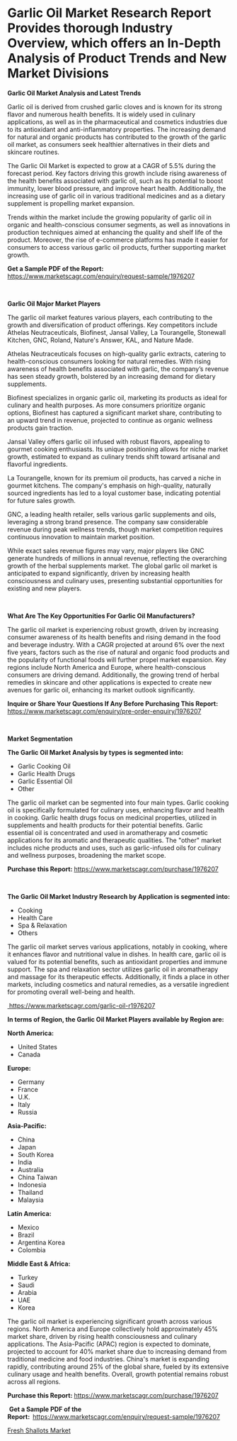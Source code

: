 <p><h1>Garlic Oil Market Research Report Provides thorough Industry Overview, which offers an In-Depth Analysis of Product Trends and New Market Divisions</h1></p><p><strong>Garlic Oil Market Analysis and Latest Trends</strong></p>
<p><p>Garlic oil is derived from crushed garlic cloves and is known for its strong flavor and numerous health benefits. It is widely used in culinary applications, as well as in the pharmaceutical and cosmetics industries due to its antioxidant and anti-inflammatory properties. The increasing demand for natural and organic products has contributed to the growth of the garlic oil market, as consumers seek healthier alternatives in their diets and skincare routines.</p><p>The Garlic Oil Market is expected to grow at a CAGR of 5.5% during the forecast period. Key factors driving this growth include rising awareness of the health benefits associated with garlic oil, such as its potential to boost immunity, lower blood pressure, and improve heart health. Additionally, the increasing use of garlic oil in various traditional medicines and as a dietary supplement is propelling market expansion.</p><p>Trends within the market include the growing popularity of garlic oil in organic and health-conscious consumer segments, as well as innovations in production techniques aimed at enhancing the quality and shelf life of the product. Moreover, the rise of e-commerce platforms has made it easier for consumers to access various garlic oil products, further supporting market growth.</p></p>
<p><strong>Get a Sample PDF of the Report:&nbsp;</strong> <a href="https://www.marketscagr.com/enquiry/request-sample/1976207?utm_campaign=2202&utm_medium=2&utm_source=Github&utm_content=ia&utm_term=14022025&utm_id=garlic-oil">https://www.marketscagr.com/enquiry/request-sample/1976207</a></p>
<p>&nbsp;</p>
<p><strong>Garlic Oil Major Market Players</strong></p>
<p><p>The garlic oil market features various players, each contributing to the growth and diversification of product offerings. Key competitors include Athelas Neutraceuticals, Biofinest, Jansal Valley, La Tourangelle, Stonewall Kitchen, GNC, Roland, Nature's Answer, KAL, and Nature Made.</p><p>Athelas Neutraceuticals focuses on high-quality garlic extracts, catering to health-conscious consumers looking for natural remedies. With rising awareness of health benefits associated with garlic, the company’s revenue has seen steady growth, bolstered by an increasing demand for dietary supplements.</p><p>Biofinest specializes in organic garlic oil, marketing its products as ideal for culinary and health purposes. As more consumers prioritize organic options, Biofinest has captured a significant market share, contributing to an upward trend in revenue, projected to continue as organic wellness products gain traction.</p><p>Jansal Valley offers garlic oil infused with robust flavors, appealing to gourmet cooking enthusiasts. Its unique positioning allows for niche market growth, estimated to expand as culinary trends shift toward artisanal and flavorful ingredients.</p><p>La Tourangelle, known for its premium oil products, has carved a niche in gourmet kitchens. The company's emphasis on high-quality, naturally sourced ingredients has led to a loyal customer base, indicating potential for future sales growth.</p><p>GNC, a leading health retailer, sells various garlic supplements and oils, leveraging a strong brand presence. The company saw considerable revenue during peak wellness trends, though market competition requires continuous innovation to maintain market position.</p><p>While exact sales revenue figures may vary, major players like GNC generate hundreds of millions in annual revenue, reflecting the overarching growth of the herbal supplements market. The global garlic oil market is anticipated to expand significantly, driven by increasing health consciousness and culinary uses, presenting substantial opportunities for existing and new players.</p></p>
<p>&nbsp;</p>
<p><strong>What Are The Key Opportunities For Garlic Oil Manufacturers?</strong></p>
<p><p>The garlic oil market is experiencing robust growth, driven by increasing consumer awareness of its health benefits and rising demand in the food and beverage industry. With a CAGR projected at around 6% over the next five years, factors such as the rise of natural and organic food products and the popularity of functional foods will further propel market expansion. Key regions include North America and Europe, where health-conscious consumers are driving demand. Additionally, the growing trend of herbal remedies in skincare and other applications is expected to create new avenues for garlic oil, enhancing its market outlook significantly.</p></p>
<p><strong>Inquire or Share Your Questions If Any Before Purchasing This Report:</strong> <a href="https://www.marketscagr.com/enquiry/pre-order-enquiry/1976207?utm_campaign=2202&utm_medium=2&utm_source=Github&utm_content=ia&utm_term=14022025&utm_id=garlic-oil">https://www.marketscagr.com/enquiry/pre-order-enquiry/1976207</a></p>
<p>&nbsp;</p>
<p><strong>Market Segmentation</strong></p>
<p><strong>The Garlic Oil Market Analysis by types is segmented into:</strong></p>
<p><ul><li>Garlic Cooking Oil</li><li>Garlic Health Drugs</li><li>Garlic Essential Oil</li><li>Other</li></ul></p>
<p><p>The garlic oil market can be segmented into four main types. Garlic cooking oil is specifically formulated for culinary uses, enhancing flavor and health in cooking. Garlic health drugs focus on medicinal properties, utilized in supplements and health products for their potential benefits. Garlic essential oil is concentrated and used in aromatherapy and cosmetic applications for its aromatic and therapeutic qualities. The "other" market includes niche products and uses, such as garlic-infused oils for culinary and wellness purposes, broadening the market scope.</p></p>
<p><strong>Purchase this Report:&nbsp;</strong><a href="https://www.marketscagr.com/purchase/1976207?utm_campaign=2202&utm_medium=2&utm_source=Github&utm_content=ia&utm_term=14022025&utm_id=garlic-oil">https://www.marketscagr.com/purchase/1976207</a></p>
<p>&nbsp;</p>
<p><strong>The Garlic Oil Market Industry Research by Application is segmented into:</strong></p>
<p><ul><li>Cooking</li><li>Health Care</li><li>Spa & Relaxation</li><li>Others</li></ul></p>
<p><p>The garlic oil market serves various applications, notably in cooking, where it enhances flavor and nutritional value in dishes. In health care, garlic oil is valued for its potential benefits, such as antioxidant properties and immune support. The spa and relaxation sector utilizes garlic oil in aromatherapy and massage for its therapeutic effects. Additionally, it finds a place in other markets, including cosmetics and natural remedies, as a versatile ingredient for promoting overall well-being and health.</p></p>
<p><a href="https://www.marketscagr.com/garlic-oil-r1976207?utm_campaign=2202&utm_medium=2&utm_source=Github&utm_content=ia&utm_term=14022025&utm_id=garlic-oil">&nbsp;https://www.marketscagr.com/garlic-oil-r1976207</a></p>
<p><strong>In terms of Region, the Garlic Oil Market Players available by Region are:</strong></p>
<p>
    <p> <strong> North America: </strong>
        <ul>
            <li>United States</li>
            <li>Canada</li>
        </ul>
        </p> 
    <p> <strong> Europe: </strong>
        <ul>
            <li>Germany</li>
            <li>France</li>
            <li>U.K.</li>
            <li>Italy</li>
            <li>Russia</li>
        </ul>
        </p> 
    <p> <strong> Asia-Pacific: </strong>
        <ul>
            <li>China</li>
            <li>Japan</li>
            <li>South Korea</li>
            <li>India</li>
            <li>Australia</li>
            <li>China Taiwan</li>
            <li>Indonesia</li>
            <li>Thailand</li>
            <li>Malaysia</li>
        </ul>
        </p> 
    <p> <strong> Latin America: </strong>
        <ul>
            <li>Mexico</li>
            <li>Brazil</li>
            <li>Argentina Korea</li>
            <li>Colombia</li>
        </ul>
        </p> 
    <p> <strong> Middle East & Africa: </strong>
        <ul>
            <li>Turkey</li>
            <li>Saudi</li>
            <li>Arabia</li>
            <li>UAE</li>
            <li>Korea</li>
        </ul>
    </p>
    </p>
<p><p>The garlic oil market is experiencing significant growth across various regions. North America and Europe collectively hold approximately 45% market share, driven by rising health consciousness and culinary applications. The Asia-Pacific (APAC) region is expected to dominate, projected to account for 40% market share due to increasing demand from traditional medicine and food industries. China's market is expanding rapidly, contributing around 25% of the global share, fueled by its extensive culinary usage and health benefits. Overall, growth potential remains robust across all regions.</p></p>
<p><strong>Purchase this Report: </strong><a href="https://www.marketscagr.com/purchase/1976207?utm_campaign=2202&utm_medium=2&utm_source=Github&utm_content=ia&utm_term=14022025&utm_id=garlic-oil">https://www.marketscagr.com/purchase/1976207</a></p>
<p>&nbsp;<strong>Get a Sample PDF of the Report:&nbsp;&nbsp;</strong><a href="https://www.marketscagr.com/enquiry/request-sample/1976207?utm_campaign=2202&utm_medium=2&utm_source=Github&utm_content=ia&utm_term=14022025&utm_id=garlic-oil">https://www.marketscagr.com/enquiry/request-sample/1976207</a></p>
<p><strong></strong></p>
<p><p><a href="https://github.com/hammelximalschid/Market-Research-Report-List-1/blob/main/fresh-shallots-market.md?utm_campaign=2202&utm_medium=2&utm_source=Github&utm_content=ia&utm_term=14022025&utm_id=garlic-oil">Fresh Shallots Market</a></p></p>